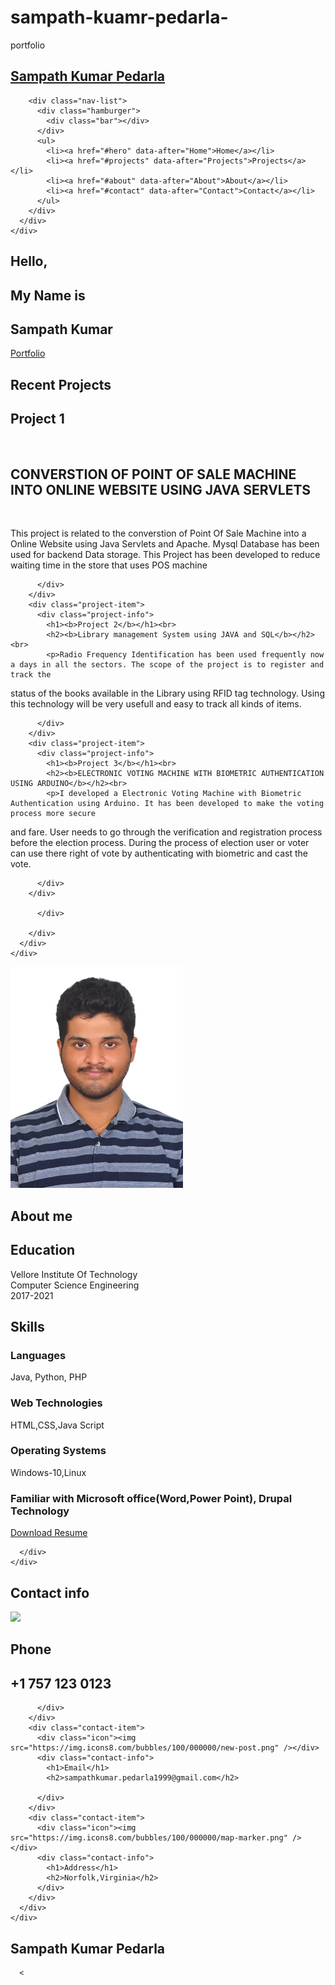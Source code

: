 # sampath-kuamr-pedarla-
portfolio
<!DOCTYPE html>
<html lang="en">

<head>
  <meta charset="UTF-8">
  <meta name="viewport" content="width=device-width, initial-scale=1.0">
  <link rel="stylesheet" href="style.css">
  <title>Portfolio 01230183</title>
</head>

<body>
  <!-- Header -->
  <section id="header">
    <div class="header container">
      <div class="nav-bar">
        <div class="brand">
          <a href="#hero">
            <h1><span>S</span>ampath Kumar <span>P</span>edarla</h1>
          </a>
        </div>
		
        <div class="nav-list">
          <div class="hamburger">
            <div class="bar"></div>
          </div>
          <ul>
            <li><a href="#hero" data-after="Home">Home</a></li>
            <li><a href="#projects" data-after="Projects">Projects</a></li>
            <li><a href="#about" data-after="About">About</a></li>
            <li><a href="#contact" data-after="Contact">Contact</a></li>
          </ul>
        </div>
      </div>
    </div>
  </section>
  <!-- End Header -->


  <!-- Hero Section  -->
  <section id="hero">
    <div class="hero container">
      <div>
        <h1>Hello, <span></span></h1>
        <h1>My Name is <span></span></h1>
        <h1>Sampath Kumar <span></span></h1>
        <a href="#projects" type="button" class="cta">Portfolio</a>
      </div>
    </div>
  </section>
  <!-- End Hero Section  -->

  <!-- Service Section -->
  
  <!-- Projects Section -->
  <section id="projects">
    <div class="projects container">
      <div class="projects-header">
        <h1 class="section-title">Recent <span>Projects</span></h1>
      </div>
      <div class="all-projects">
        <div class="project-item">
          <div class="project-info">
            <h1><b>Project 1</b></h1><br>
            <h2><b>CONVERSTION OF POINT OF SALE MACHINE INTO ONLINE WEBSITE USING JAVA SERVLETS</b></h2><br>
            <p>This project is related to the converstion of Point Of Sale Machine into a Online Website using Java Servlets and Apache. Mysql Database
has been used for backend Data storage. This Project has been developed to reduce waiting time in the store that uses POS machine</p>
          </div>
          <div class="project-img">
            
          </div>
        </div>
        <div class="project-item">
          <div class="project-info">
            <h1><b>Project 2</b></h1><br>
            <h2><b>Library management System using JAVA and SQL</b></h2><br>
            <p>Radio Frequency Identification has been used frequently now a days in all the sectors. The scope of the project is to register and track the 
status of the books available in the Library using RFID tag technology. Using this technology will be very usefull and easy to track all kinds of items.</p>
          </div>
          <div class="project-img">
            
          </div>
        </div>
        <div class="project-item">
          <div class="project-info">
            <h1><b>Project 3</b></h1><br>
            <h2><b>ELECTRONIC VOTING MACHINE WITH BIOMETRIC AUTHENTICATION USING ARDUINO</b></h2><br>
            <p>I developed a Electronic Voting Machine with Biometric Authentication using Arduino. It has been developed to make the voting process more secure 
and fare. User needs to go through the verification and registration process before the election process. During the process of election user or voter can use there 
right of vote by authenticating with biometric and cast the vote.  
</p>
          </div>
          <div class="project-img">
            
          </div>
        </div>
            
          </div>
         
        </div>
      </div>
    </div>
  </section>
  <!-- End Projects Section -->

  
  <!-- About Section -->
  <section id="about">
    <div class="about container">
      <div class="col-left">
        <div class="about-img">
          <img src="./sampath.jpeg" alt="img">
        </div>
      </div>
      <div class="col-right">
        <h1 class="section-title">About <span>me</span></h1>
        <h2>Education</h2>
        <p>Vellore Institute Of Technology
            <br>Computer Science Engineering</br>
            2017-2021</p>
		<h2>Skills</h2>
		<h3>Languages</h3>
		<p>Java, Python, PHP</P>
		<h3>Web Technologies</h3>
		<p>HTML,CSS,Java Script </p>
		<h3>Operating Systems</h3>
		<p>Windows-10,Linux</p>
		<h3>Familiar with Microsoft office(Word,Power Point), Drupal Technology</h3>
	    <a href="Resume_Sampath.pdf" class="cta">Download Resume</a>

      </div>
    </div>
  </section>
  
  
  
  <!-- End About Section -->

  <!-- Contact Section -->
  <section id="contact">
    <div class="contact container">
      <div>
        <h1 class="section-title">Contact <span>info</span></h1>
      </div>
      <div class="contact-items">
        <div class="contact-item">
          <div class="icon"><img src="https://img.icons8.com/bubbles/100/000000/phone.png" /></div>
          <div class="contact-info">
            <h1>Phone</h1>
            <h2>+1 757 123 0123</h2>
            
          </div>
        </div>
        <div class="contact-item">
          <div class="icon"><img src="https://img.icons8.com/bubbles/100/000000/new-post.png" /></div>
          <div class="contact-info">
            <h1>Email</h1>
            <h2>sampathkumar.pedarla1999@gmail.com</h2>
            
          </div>
        </div>
        <div class="contact-item">
          <div class="icon"><img src="https://img.icons8.com/bubbles/100/000000/map-marker.png" /></div>
          <div class="contact-info">
            <h1>Address</h1>
            <h2>Norfolk,Virginia</h2>
          </div>
        </div>
      </div>
    </div>
  </section>
  <!-- End Contact Section -->

  <!-- Footer -->
  <section id="footer">
    <div class="footer container">
      <div class="brand">
        <h1>Sampath Kumar Pedarla</h1>
      </div>
      
      <
        
        
      
      
    
  </section>
  <!-- End Footer -->
  <script src="./app.js"></script>
</body>

</html>
